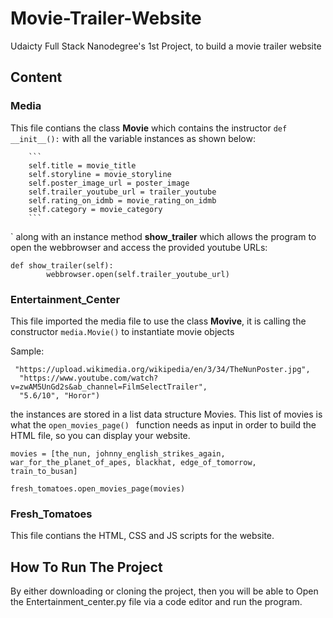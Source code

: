 # Movie-Trailer-Website

Udaicty Full Stack Nanodegree's 1st Project, to build a movie trailer website

## Content

### Media 

This file contians the class **Movie** which contains the instructor `def __init__():` with all the variable instances as shown below:

 		```
		self.title = movie_title
		self.storyline = movie_storyline
		self.poster_image_url = poster_image
		self.trailer_youtube_url = trailer_youtube
		self.rating_on_idmb = movie_rating_on_idmb
		self.category = movie_category
		```
` 
along with an instance method **show_trailer** which allows the program to open the webbrowser and access the provided youtube URLs:

```
def show_trailer(self):
		webbrowser.open(self.trailer_youtube_url)
```

### Entertainment_Center

This file imported the media file to use the class **Movive**, it is calling the constructor `media.Movie()` to instantiate movie objects

Sample:
```the_nun = media.Movie("The Nun (2018)", "A priest with a haunted past.",
 "https://upload.wikimedia.org/wikipedia/en/3/34/TheNunPoster.jpg",
  "https://www.youtube.com/watch?v=zwAM5UnGd2s&ab_channel=FilmSelectTrailer", 
  "5.6/10", "Horor")
  ```
  
 the instances are stored in a list data structure Movies. This list of movies is what the `open_movies_page() ` function needs as input in order to build the HTML file, so you can display your website.
 
`movies = [the_nun, johnny_english_strikes_again, war_for_the_planet_of_apes, blackhat, edge_of_tomorrow, train_to_busan]`

`fresh_tomatoes.open_movies_page(movies)`
  
  ### Fresh_Tomatoes
  
  This file contians the HTML, CSS and JS scripts for the website.
  
  ## How To Run The Project
  
  By either downloading or cloning the project, then you will be able to Open the Entertainment_center.py file via a code editor and run the program.

  
  
